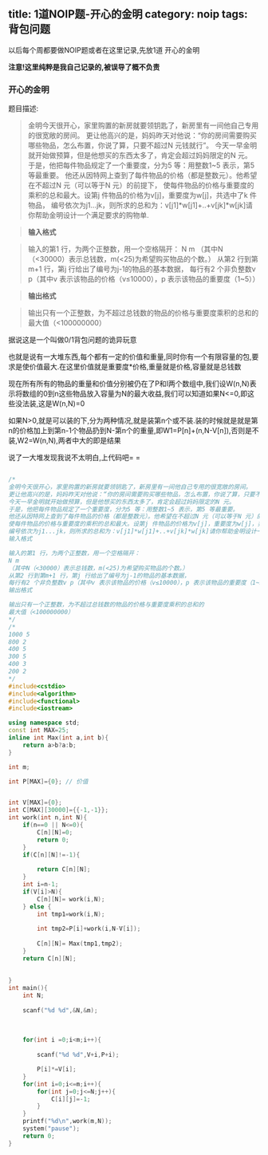 title: 1道NOIP题-开心的金明
category: noip
tags: 背包问题
---
以后每个周都要做NOIP题或者在这里记录,先放1道 开心的金明

**注意!这里纯粹是我自己记录的,被误导了概不负责**

<!--more-->

### 开心的金明

题目描述:
  >金明今天很开心，家里购置的新房就要领钥匙了，新房里有一间他自己专用的很宽敞的房间。
  >更让他高兴的是，妈妈昨天对他说：“你的房间需要购买哪些物品，怎么布置，你说了算，只要不超过N 元钱就行”。
  >今天一早金明就开始做预算，但是他想买的东西太多了，肯定会超过妈妈限定的N 元。
  >于是，他把每件物品规定了一个重要度，分为5 等：用整数1~5 表示，第5 等最重要。
  >他还从因特网上查到了每件物品的价格（都是整数元）。他希望在不超过N 元（可以等于N 元）的前提下，
  >使每件物品的价格与重要度的乘积的总和最大。设第j 件物品的价格为v[j]，重要度为w[j]，共选中了k 件物品，
  >编号依次为j1...jk，则所求的总和为：v[j1]*w[j1]+..+v[jk]*w[jk]请你帮助金明设计一个满足要求的购物单.
  
  >**输入格式**

  >输入的第1 行，为两个正整数，用一个空格隔开：
  >N m
  >（其中N（<30000）表示总钱数，m(<25)为希望购买物品的个数。）
  >从第2 行到第m+1 行，第j 行给出了编号为j-1的物品的基本数据，
  >每行有2 个非负整数v p（其中v 表示该物品的价格（v≤10000），p 表示该物品的重要度（1~5））
  
  >**输出格式**

  >输出只有一个正整数，为不超过总钱数的物品的价格与重要度乘积的总和的
  >最大值（<100000000）
  

据说这是一个叫做0/1背包问题的诡异玩意

也就是说有一大堆东西,每个都有一定的价值和重量,同时你有一个有限容量的包,要求是使价值最大.在这里价值就是重要度\*价格,重量就是价格,容量就是总钱数

现在所有所有的物品的重量和价值分别被仍在了P和I两个数组中,我们设W(n,N)表示将数组的0到n这些物品放入容量为N的最大收益,我们可以知道如果N<=0,即这些没法装,这是W(n,N)=0

如果N>0,就是可以装的下,分为两种情况,就是装第n个或不装.装的时候就是就是第n的价格加上到第n-1个物品扔到N-第n个的重量,即W1=P[n]+(n,N-V[n]),否则是不装,W2=W(n,N),两者中大的即是结果

说了一大堆发现我说不太明白,上代码吧= =

```c++

/*
金明今天很开心，家里购置的新房就要领钥匙了，新房里有一间他自己专用的很宽敞的房间。
更让他高兴的是，妈妈昨天对他说：“你的房间需要购买哪些物品，怎么布置，你说了算，只要不超过N 元钱就行”。
今天一早金明就开始做预算，但是他想买的东西太多了，肯定会超过妈妈限定的N 元。
于是，他把每件物品规定了一个重要度，分为5 等：用整数1~5 表示，第5 等最重要。
他还从因特网上查到了每件物品的价格（都是整数元）。他希望在不超过N 元（可以等于N 元）的前提下，
使每件物品的价格与重要度的乘积的总和最大。设第j 件物品的价格为v[j]，重要度为w[j]，共选中了k 件物品，
编号依次为j1...jk，则所求的总和为：v[j1]*w[j1]+..+v[jk]*w[jk]请你帮助金明设计一个满足要求的购物单.
输入格式

输入的第1 行，为两个正整数，用一个空格隔开：
N m
（其中N（<30000）表示总钱数，m(<25)为希望购买物品的个数。）
从第2 行到第m+1 行，第j 行给出了编号为j-1的物品的基本数据，
每行有2 个非负整数v p（其中v 表示该物品的价格（v≤10000），p 表示该物品的重要度（1~5））
输出格式

输出只有一个正整数，为不超过总钱数的物品的价格与重要度乘积的总和的
最大值（<100000000）
*/
/*
1000 5
800 2
400 5
300 5
400 3
200 2
*/
#include<cstdio>
#include<algorithm>
#include<functional>
#include<iostream>

using namespace std;
const int MAX=25;
inline int Max(int a,int b){
    return a>b?a:b;
}

int m;

int P[MAX]={0}; // 价值 


int V[MAX]={0}; 
int C[MAX][30000]={{-1,-1}};
int work(int n,int N){
    if(n==0 || N<=0){
        C[n][N]=0;
        return 0;
    }
    if(C[n][N]!=-1){
        
        return C[n][N];
    }
    int i=n-1;
    if(V[i]>N){
        C[n][N]= work(i,N);
    } else {
        int tmp1=work(i,N);
        
        int tmp2=P[i]+work(i,N-V[i]);
        
        C[n][N]= Max(tmp1,tmp2);
    }
    return C[n][N];
    
    
}
int main(){
    int N;
   
    scanf("%d %d",&N,&m);
    
    
    
    for(int i =0;i<m;i++){
        
        scanf("%d %d",V+i,P+i);

        P[i]*=V[i];
    }
    for(int i=0;i<=m;i++){
        for(int j=0;j<=N;j++){
            C[i][j]=-1;
        }
    }
    printf("%d\n",work(m,N));
    system("pause");
    return 0;   
}

```